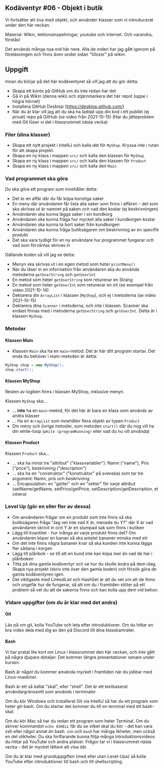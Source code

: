 ## Kodäventyr #06 - Objekt i butik 

Vi fortsätter att öva med objekt, och använder klasser som vi introducerat under den här veckan.

Material: Wikin, lektionsinspelningar, youtube och internet. Och varandra, förstås!

Det används många nya ord här nere. Alla de orden har jag gått igenom på föreläsningen och finns även under sidan "Glosor" på wikin.

## Uppgift

Innan du börjar på det här kodäventyret så vill jag att du gör detta:

- Skapa ett konto på GitHub om du inte redan har det
- Gå in på Wikin (denna wiki) och stjärnmarkera det här repot (uppe i högra hörnet)
- Installera GitHub Desktop (https://desktop.github.com/)
- När du är klar vill jag att du ska ha laddat upp din kod i ett publikt (ej privat) repo på GitHub (se video från 2021-10-15) (Har du jätteproblem med Git löser vi det i klassrummet nästa vecka)

### Filer (dina klasser)

* Skapa ett nytt projekt i IntelliJ och kalla det för `MyShop`. Kryssa inte i rutan för att skapa projekt.
* Skapa en ny klass i mappen `src/` och kalla den klassen för `MyShop`
* Skapa en ny klass i mappen `src/` och kalla den klassen för `Product`
* Skapa en ny klass i mappen `src/` och kalla den `Main`

### Vad programmet ska göra

Du ska göra ett program som innehåller detta:

- Det är en affär där du får köpa konstiga saker
- En meny där användaren får lista alla saker som finns i affären - det som ska skrivas ut är namnet på saken och vad den kostar (ej beskrivningen)
- Användaren ska kunna lägga saker i sin kundkorg
- Användaren ska kunna fråga hur mycket alla saker i kundkorgen kostar
- Användaren ska kunna ta bort saker från kundkorgen
- Användaren ska kunna fråga butiksägaren om beskrivning av en specifik produkt
- Det ska vara tydligt för en ny användare hur programmet fungerar och vad som förväntas skrivas in

Gällande koden så vill jag se detta:

- Menyn ska skrivas ut i en egen metod som heter `printMenu()`
- När du läser in en information från användaren ska du använda metoderna `getUserString` och `getUserInt`
- En metod som heter `getUserString` som retunerar en Sträng
- En metod som heter `getUserInt` som retunerar en int (se exempel från video 2021-10-14)
- Deklarera din `ArrayList` i klassen (`MyShop`), och ej i metoderna (se video 2021-10-15)
- Deklarera dina `Scanner` i metoderna, och inte i klassen. Scanner ska endast finnas med i metoderna `getUserString` och `getUserInt`. Detta är i klassen `MyShop`.

### Metoder

#### Klassen Main

* Klassen `Main` ska ha en `main`-metod: Det är här ditt program startar. Det enda du behöver i main-metoden är detta:

```java
MyShop shop = new MyShop();
shop.start();
```

#### Klassen MyShop

Resten av logiken finns i klassen MyShop, inklusive menyn.

Klassen `MyShop` ska...

* ... **inte** ha en `main`-metod, för det här är bara en klass som används av andra klasser
* ... Ha en `ArrayList` som innehåller flera objekt av typen `Product`
* Din meny och övriga metoder, som metoden `start()` där du nog vill ha din while-loop (`while (programRunning)` eller vad du nu vill använda)

#### Klassen Product

Klassen `Product` ska...

* ... ska ha minst tre "attribut" ("klassvariabler"): Namn ("name"), Pris ("price"), beskrivning ("description")
* ... ska ha en "construktor" ("konstruktor" på svenska) som tar tre argument: Namn, pris och beskrivning
* ... Encapsulation: en "getter" och en "setter" för varje attribut (setName/getName, setPrice/getPrice, setDescription/getDescription, et cetera)

### Level Up (gör en eller fler av dessa)

- Om användaren frågar om en produkt som inte finns så ska butiksägaren fråga "Jag vet inte vad X är, menade du Y?" där X är vad användaren skrivit in och Y är en slumpad sak som finns i butiken
- Lägg till kvantitet - hur många av varje produkt finns det? Om användaren köper en banan så ska antalet bananer minska med ett
- Om det inte finns några bananer kvar så ska kunden inte kunna lägga fler sådana i korgen
- Lägg till plånbok - se till att en kund inte kan köpa mer än vad de har i plånboken
- Titta på dina gamla kodäventyr och se hur du skulle ändra på dem idag. Skapa nya projekt (skriv inte över den gamla koden) och försök göra de gamla kodäventyren igen.
- Det viktigaste med LinkedList och HashSet är att du vet om att de finns och ungefär hur de fungerar, så att om du i framtiden stöter på ett problem så vet du att de sakerna finns och kan kolla upp dem vid behov.

### Vidare uppgifter (om du är klar med det andra)

#### Git

Läs på om git, kolla YouTube och leta efter introduktioner. Om du hittar en bra video dela med dig av den på Discord till dina klasskamrater.

#### Bash

Vi har pratat lite kort om Linux i klassrummet den här veckan, och inte gått på några djupare detaljer. Det kommer längre presentationer senare under kursen.

Bash är något du kommer använda mycket i framtiden när du jobbar med Linux-maskiner.

Bash är ett så kallat "skal", eller "shell". Det är ett textbaserat användargränssnitt som används i terminaler.

Om du kör Windows och installerat Git via IntelliJ så har du ett program som heter git-bash. Om du startar det kommer du till en terminal med ett bash-skal.

Om du kör Mac så har du redan ett program som heter Terminal. Om du skriver kommandot `echo $SHELL` får du se vilket skal du kör - det kan vara zsh eller något annat än bash. `zsh` och `bash` har många likheter, men också en del olikheter. Du ska fortfarande kunna följa många introduktionsvideos du hittar på YouTube och andra platser. Frågor tar vi i klassrummet nästa vecka - det är mycket lättare att visa där.

Om du är klar med grunduppgiften (med eller utan Level-Ups) så kolla YouTube efter introduktioner till bash och till shellscripting.